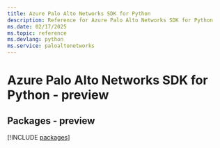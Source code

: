 ```yaml
---
title: Azure Palo Alto Networks SDK for Python
description: Reference for Azure Palo Alto Networks SDK for Python
ms.date: 02/17/2025
ms.topic: reference
ms.devlang: python
ms.service: paloaltonetworks
---
```

# Azure Palo Alto Networks SDK for Python - preview
## Packages - preview
[!INCLUDE [packages](palo-alto-networks-index.md)]